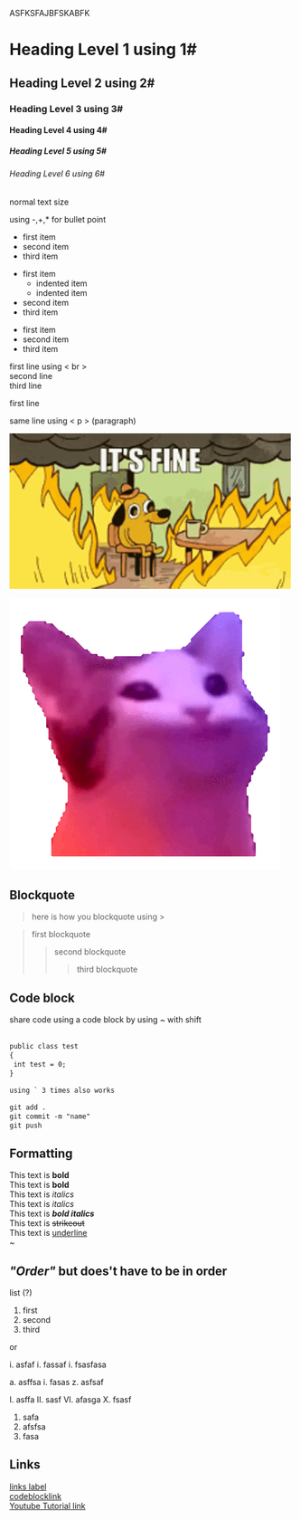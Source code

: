 ASFKSFAJBFSKABFK

# Heading Level 1 using 1#
## Heading Level 2 using 2#
### Heading Level 3 using 3#
#### Heading Level 4 using 4#
##### Heading Level 5 using 5#
###### Heading Level 6 using 6#
normal text size

using -,+,* for bullet point 
- first item
- second item
- third item

* first item
	* indented item
	* indented item 
* second item
* third item

+ first item
+ second item
+ third item

first line using < br > <br> second line <br> third line

first line <p> same line using < p > (paragraph)

![imfine gif](imfine.gif)

![cat gif](./image/cat.gif)

## Blockquote 
> here is how you blockquote using >

> first blockquote
>> second blockquote
>>> third blockquote

## Code block
share code using a code block by using ~ with shift
~~~ 

public class test 
{
 int test = 0;
}

~~~
```
using ` 3 times also works
```

```
git add . 
git commit -m "name"
git push
```

## Formatting 

This text is **bold** <br> 
This text is __bold__ <br> 
This text is *italics* <br>
This text is _italics_ <br>
This text is ***bold italics*** <br>
This text is ~~strikeout~~ <br>
This text is <ins>underline</ins> <br>
~

## ***"Order"*** but does't have to be in order
list (?)
<ol>
	<li>first</li>
	<li>second</li>
	<li>third</li>
</ol>
   or

  i. asfaf
  i. fassaf
  i. fsasfasa

  a. asffsa
  i. fasas
  z. asfsaf
  
  I. asffa
  II. sasf
  VI. afasga
  X. fsasf

  1) safa
  3) afsfsa
  52) fasa

  ## Links

  [links label](#link)<br>
  [codeblocklink](#code_block) <br>
  [Youtube Tutorial link](https://www.youtube.com/watch?v=dQw4w9WgXcQ)





